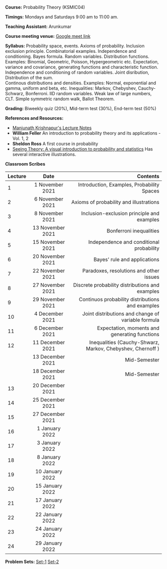 
**Course:** Probability Theory (KSMIC04)

**Timings:** Mondays and Saturdays 9:00 am to 11:00 am.

**Teaching Assistant:** Arunkumar

**Course meeting venue:** [Google meet link](https://meet.google.com/vdm-pjic-knb)

**Syllabus:** Probability space, events. Axioms of probability. Inclusion exclusion principle. Combinatorial examples. 
Independence and conditioning. Bayes formula. Random variables. Distribution functions.
Examples: Binomial, Geometric, Poisson, Hypergeometric etc. Expectation, variance and covariance, generating functions and characteristic function. 
Independence and conditioning of random variables. Joint disribution, Distribution of the sum.  
Continous distributions and densities. Examples: Normal, exponential and gamma, uniform and beta, etc. 
Inequalities: Markov, Chebyshev, Cauchy-Schwarz, Bonferroni. IID random variables. Weak law of large numbers, CLT. Simple symmetric random walk, Ballot Theorem. 

**Grading:** Biweekly quiz (20%), Mid-term test (30%), End-term test (50%)

**References and Resources:**
- [Manjunath Krishnapur's Lecture Notes](http://math.iisc.ac.in/~manju/UGstatprob18/Prob.pdf)
- **William Feller** An introduction to probability theory and its applications - Vol. 1, 2
- **Sheldon Ross** A first course in probability
- [Seeing Theory: A visual introduction to probability and statistics](https://seeing-theory.brown.edu/) Has several interactive illustrations.

**Classroom Scribes**


| Lecture   | Date   | Contents     |
| :------------- | :----------: | -----------: |
| 1|   1 November 2021  | Introduction, Examples, Probability Spaces |
| 2| 6 November 2021 |  Axioms of probability and illustrations |
| 3|   8 November 2021  | Inclusion-exclusion principle and examples |
| 4| 13 November 2021 | Bonferroni inequalities |
| 5|   15 November 2021  | Independence and conditional probability  |
| 6| 20 November 2021 | Bayes' rule and applications  |
| 7|   22 November 2021  | Paradoxes, resolutions and other issues |
| 8| 27 November 2021 |  Discrete probability distributions and examples |
| 9|   29 November 2021  | Continuos probability distributions and examples |
| 10| 4 December 2021 | Joint distributions and change of variable formula  |
| 11|   6 December 2021  | Expectation, moments and generating functions |
| 12| 11 December 2021 | Inequalities (Cauchy-Shwarz, Markov, Chebyshev, Chernoff )  |
| |   13 December 2021  | Mid-Semester |
| | 18 December 2021 |  Mid-Semester |
| 13|   20 December 2021  |  |
| 14| 25 December 2021 |   |
| 15|   27 December 2021  |  |
| 16| 1 January 2022 |   |
| 17|   3 January 2022  |  |
| 18| 8 January 2022 |   |
| 19|   10 January 2022  |  |
| 20| 15 January 2022 |   |
| 21|   17 January 2022  |  |
| 22| 22 January 2022 |   |
| 23|   24 January 2022  |  |
| 24| 29 January 2022 |   |

**Problem Sets:** [Set-1](https://www.dropbox.com/s/p37u4kr4bwzd1j7/Set-1.pdf?dl=0) [Set-2](https://www.dropbox.com/s/y20p904x36jlw1u/Set-2.pdf?dl=0)
